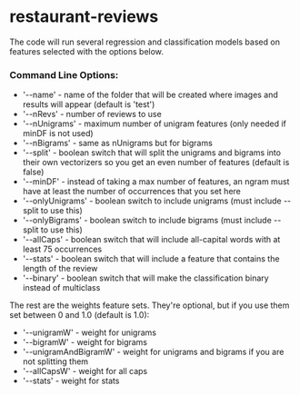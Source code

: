 # restaurant-reviews

The code will run several regression and classification models based on features selected with the options below.

### Command Line Options: 

* '--name' - name of the folder that will be created where images and results will appear (default is 'test')
* '--nRevs' - number of reviews to use
* '--nUnigrams'  - maximum number of unigram features (only needed if minDF is not used)
* '--nBigrams' - same as nUnigrams but for bigrams
* '--split' - boolean switch that will split the unigrams and bigrams into their own vectorizers so you get an even number of features (default is false)
* '--minDF' - instead of taking a max number of features, an ngram must have at least the number of occurrences that you set here
* '--onlyUnigrams' - boolean switch to include unigrams (must include --split to use this)
* '--onlyBigrams' - boolean switch to include bigrams (must include --split to use this)
* '--allCaps' - boolean switch that will include all-capital words with at least 75 occurrences
* '--stats' - boolean switch that will include a feature that contains the length of the review
* '--binary' - boolean switch that will make the classification binary instead of multiclass


The rest are the weights feature sets. They're optional, but if you use them set between 0 and 1.0 (default is 1.0):

* '--unigramW' - weight for unigrams
* '--bigramW' - weight for bigrams
* '--unigramAndBigramW' - weight for unigrams and bigrams if you are not splitting them
* '--allCapsW' - weight for all caps
* '--stats' - weight for stats
